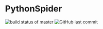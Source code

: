 # PythonSpider
[![build status of master](https://travis-ci.org/kxue4/PythonSpider.svg?branch=master)](https://travis-ci.org/kxue4/PythonSpider) 
![GitHub last commit](https://img.shields.io/github/last-commit/kxue4/PythonSpider.svg)